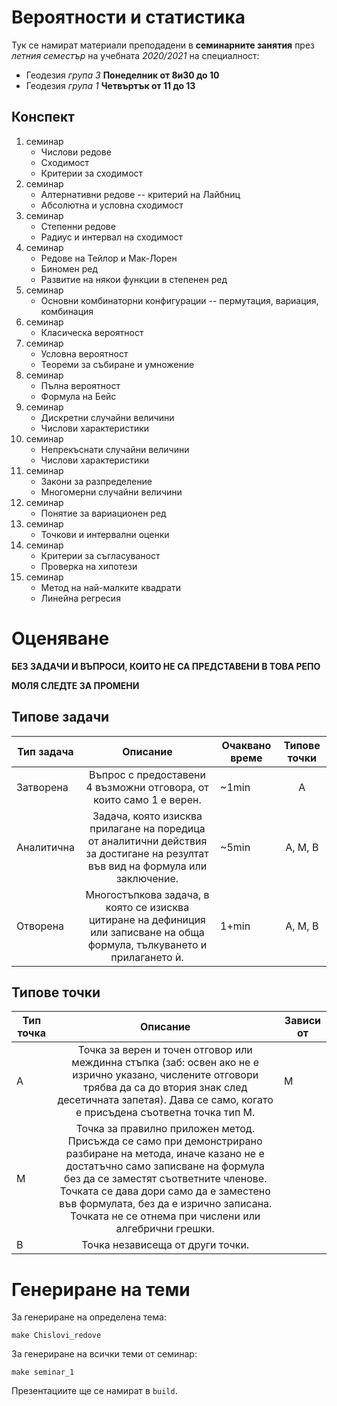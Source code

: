 # Вероятности и статистика

Тук се намират материали преподадени в **семинарните занятия** през *летния семестър*
на учебната *2020/2021* на специалност:
- Геодезия *група 3* **Понеделник от 8и30 до 10**
- Геодезия *група 1* **Четвъртък от 11 до 13**

## Конспект

1. семинар
    - Числови редове
    - Сходимост
    - Критерии за сходимост
1. семинар
    - Алтернативни редове -- критерий на Лайбниц
    - Абсолютна и условна сходимост
1. семинар
    - Степенни редове
    - Радиус и интервал на сходимост
1. семинар
    - Редове на Тейлор и Мак-Лорен
    - Биномен ред
    - Развитие на някои функции в степенен ред
1. семинар
    - Основни комбинаторни конфигурации -- пермутация, вариация, комбинация
1. семинар
    - Класическа вероятност
1. семинар
    - Условна вероятност
    - Теореми за събиране и умножение
1. семинар
    - Пълна вероятност
    - Формула на Бейс
1. семинар
    - Дискретни случайни величини
    - Числови характеристики
1. семинар
    - Непрекъснати случайни величини
    - Числови характеристики
1. семинар
    - Закони за разпределение
    - Многомерни случайни величини
1. семинар
    - Понятие за вариационен ред
1. семинар
    - Точкови и интервални оценки
1. семинар
    - Критерии за съгласуваност
    - Проверка на хипотези
1. семинар
    - Метод на най-малките квадрати
    - Линейна регресия

# Оценяване

**БЕЗ ЗАДАЧИ И ВЪПРОСИ, КОИТО НЕ СА ПРЕДСТАВЕНИ В ТОВА РЕПО**

**МОЛЯ СЛЕДТЕ ЗА ПРОМЕНИ**

## Типове задачи

| Тип задача | Описание | Очаквано време | Типове точки |
|-|:-:|-|:-:|
| Затворена | Въпрос с предоставени 4 възможни отговора, от които само 1 е верен. | ~1min | A |
| Аналитична | Задача, която изисква прилагане на поредица от аналитични действия за достигане на резултат във вид на формула или заключение. | ~5min | A, M, B |
| Отворена | Многостъпкова задача, в която се изисква цитиране на дефиниция  или записване на обща формула, тълкуването и прилагането ѝ.  | 1+min | A, M, B |

## Типове точки

| Тип точка | Описание | Зависи от |
|-|:-:|-|
| A | Точка за верен и точен отговор или междинна стъпка  (заб: освен ако не е изрично указано, числените отговори трябва да са до втория знак след десетичната запетая). Дава се само, когато е присъдена съответна точка тип M. | M |
| M | Точка за правилно приложен метод. Присъжда се само при демонстрирано разбиране на метода, иначе казано не е достатъчно само записване на формула без да се заместят съответните членове.  Точката се дава дори само да е заместено във формулата, без да е изрично записана. Точката не се отнема при числени или алгебрични грешки. |  |
| B | Точка независеща от други точки. |  |

# Генериране на теми

За генериране на определена тема:

```
make Chislovi_redove
```

За генериране на всички теми от семинар:

```
make seminar_1
```

Презентациите ще се намират в `build`.
